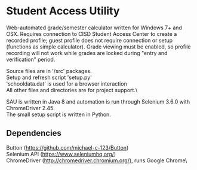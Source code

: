 # Student Access Utility

Web-automated grade/semester calculator written for Windows 7+ and OSX. Requires connection to CISD Student Access Center to create a recorded profile; guest profile does not require connection or setup (functions as simple calculator). Grade viewing must be enabled, so profile recording will not work while grades are locked during "entry and verification" period.

Source files are in '/src' packages.\
Setup and refresh script 'setup.py'\
'schooldata.dat' is used for a browser interaction\
All other files and directories are for project support.\

SAU is written in Java 8 and automation is run through Selenium 3.6.0 with ChromeDriver 2.45.\
The small setup script is written in Python.

## Dependencies

Button (https://github.com/michael-c-123/Button)\
Selenium API (https://www.seleniumhq.org/)\
ChromeDriver (http://chromedriver.chromium.org/), runs Google Chrome\
